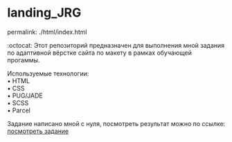 # landing_JRG  

permalink: ./html/index.html

:octocat: Этот репозиторий предназначен для выполнения мной задания
по адаптивной вёрстке сайта по макету в рамках обучающей прогаммы.

Используемые технологии:  
:black_small_square: HTML  
:black_small_square: CSS  
:black_small_square: PUG/JADE  
:black_small_square: SCSS  
:black_small_square: Parcel  

Задание написано мной с нуля,
посмотреть результат можно по ссылке: [посмотреть задание](https://deryugina.github.io/landing_JRG/docs/)
